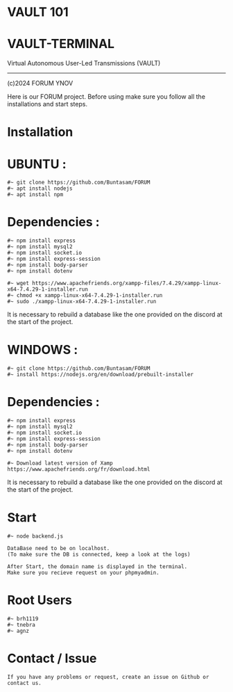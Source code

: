 # VAULT 101

# VAULT-TERMINAL
Virtual Autonomous User-Led Transmissions (VAULT)

------------------
(c)2024 FORUM YNOV


Here is our FORUM project.
Before using make sure you follow all the installations and start steps.


# Installation

# UBUNTU :

    #~ git clone https://github.com/Buntasam/FORUM
    #~ apt install nodejs
    #~ apt install npm

# Dependencies :

    #~ npm install express
    #~ npm install mysql2
    #~ npm install socket.io
    #~ npm install express-session
    #~ npm install body-parser
    #~ npm install dotenv

    #~ wget https://www.apachefriends.org/xampp-files/7.4.29/xampp-linux-x64-7.4.29-1-installer.run
    #~ chmod +x xampp-linux-x64-7.4.29-1-installer.run
    #~ sudo ./xampp-linux-x64-7.4.29-1-installer.run

   It is necessary to rebuild a database like the one provided on the discord at the start of the project.
   
# WINDOWS :

    #~ git clone https://github.com/Buntasam/FORUM
    #~ install https://nodejs.org/en/download/prebuilt-installer
    
# Dependencies :
    
    #~ npm install express
    #~ npm install mysql2
    #~ npm install socket.io
    #~ npm install express-session
    #~ npm install body-parser
    #~ npm install dotenv

    #~ Download latest version of Xamp
    https://www.apachefriends.org/fr/download.html

   It is necessary to rebuild a database like the one provided on the discord at the start of the project.


# Start 

    #~ node backend.js
    
    DataBase need to be on localhost.
    (To make sure the DB is connected, keep a look at the logs)

    After Start, the domain name is displayed in the terminal.
    Make sure you recieve request on your phpmyadmin.


# Root Users 

    #~ brh1119
    #~ tnebra
    #~ agnz

# Contact / Issue

    If you have any problems or request, create an issue on Github or contact us.

